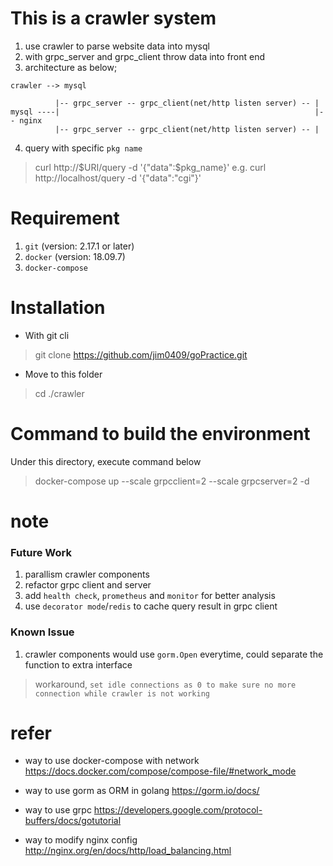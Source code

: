 # This is a crawler system
1. use crawler to parse website data into mysql
2. with grpc_server and grpc_client throw data into front end
3. architecture as below;
```
crawler --> mysql

          |-- grpc_server -- grpc_client(net/http listen server) -- |
mysql ----|                                                         |-- nginx
          |-- grpc_server -- grpc_client(net/http listen server) -- |
```
4. query with specific `pkg name`
> curl http://$URI/query -d '{"data":$pkg_name}'
> e.g. curl http://localhost/query -d '{"data":"cgi"}'

# Requirement
1. `git` (version: 2.17.1 or later)
2. `docker` (version: 18.09.7)
3. `docker-compose`

# Installation
- With git cli
> git clone https://github.com/jim0409/goPractice.git
- Move to this folder
> cd ./crawler

# Command to build the environment
Under this directory, execute command below
> docker-compose up --scale grpcclient=2 --scale grpcserver=2 -d

# note
### Future Work
1. parallism crawler components
2. refactor grpc client and server
3. add `health check`, `prometheus` and `monitor` for better analysis
4. use `decorator mode`/`redis` to cache query result in grpc client

### Known Issue
1. crawler components would use `gorm.Open` everytime, could separate the function to extra interface
> workaround, `set idle connections as 0 to make sure no more connection while crawler is not working`

# refer
- way to use docker-compose with network
https://docs.docker.com/compose/compose-file/#network_mode

- way to use gorm as ORM in golang
https://gorm.io/docs/

- way to use grpc
https://developers.google.com/protocol-buffers/docs/gotutorial

- way to modify nginx config
http://nginx.org/en/docs/http/load_balancing.html